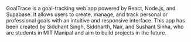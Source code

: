 GoalTrace is a goal-tracking web app powered by React, Node.js, and Supabase. It allows users to create, manage, and track personal or professional goals with an intuitive and responsive interface.
This app has been created by Siddhant Singh, Siddharth, Nair, and Sushant Sinha, who are students in MIT Manipal and aim to build projects in the future.
